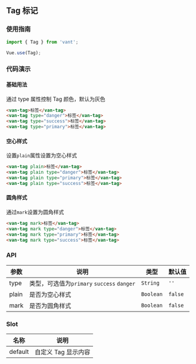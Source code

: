 ## Tag 标记

### 使用指南
``` javascript
import { Tag } from 'vant';

Vue.use(Tag);
```

### 代码演示

#### 基础用法
通过 type 属性控制 Tag 颜色，默认为灰色

```html
<van-tag>标签</van-tag>
<van-tag type="danger">标签</van-tag>
<van-tag type="success">标签</van-tag>
<van-tag type="primary">标签</van-tag>
```

#### 空心样式
设置`plain`属性设置为空心样式

```html
<van-tag plain>标签</van-tag>
<van-tag plain type="danger">标签</van-tag>
<van-tag plain type="primary">标签</van-tag>
<van-tag plain type="success">标签</van-tag>
```

#### 圆角样式
通过`mark`设置为圆角样式

```html
<van-tag mark>标签</van-tag>
<van-tag mark type="danger">标签</van-tag>
<van-tag mark type="primary">标签</van-tag>
<van-tag mark type="success">标签</van-tag>
```

### API

| 参数 | 说明 | 类型 | 默认值 |
|-----------|-----------|-----------|-------------|
| type | 类型，可选值为`primary` `success` `danger` | `String` | `''`|
| plain | 是否为空心样式 | `Boolean` | `false` |
| mark | 是否为圆角样式 | `Boolean` | `false` |

### Slot

| 名称 | 说明 |
|-----------|-----------|
| default | 自定义 Tag 显示内容 |
